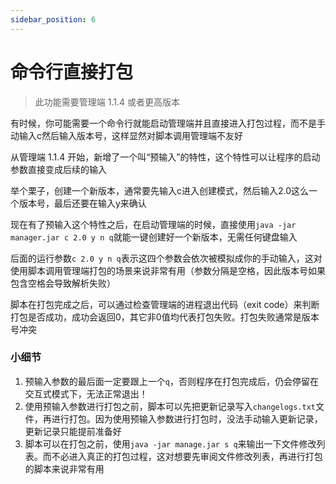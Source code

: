```yaml
---
sidebar_position: 6
---
```


# 命令行直接打包

> 此功能需要管理端 1.1.4 或者更高版本

有时候，你可能需要一个命令行就能启动管理端并且直接进入打包过程，而不是手动输入c然后输入版本号，这样显然对脚本调用管理端不友好

从管理端 1.1.4 开始，新增了一个叫“预输入”的特性，这个特性可以让程序的启动参数直接变成后续的输入

举个栗子，创建一个新版本，通常要先输入c进入创建模式，然后输入2.0这么一个版本号，最后还要在输入y来确认

现在有了预输入这个特性之后，在启动管理端的时候，直接使用`java -jar manager.jar c 2.0 y n q`就能一键创建好一个新版本，无需任何键盘输入

后面的运行参数`c 2.0 y n q`表示这四个参数会依次被模拟成你的手动输入，这对使用脚本调用管理端打包的场景来说非常有用（参数分隔是空格，因此版本号如果包含空格会导致解析失败）

脚本在打包完成之后，可以通过检查管理端的进程退出代码（exit code）来判断打包是否成功，成功会返回0，其它非0值均代表打包失败。打包失败通常是版本号冲突

### 小细节

1. 预输入参数的最后面一定要跟上一个`q`，否则程序在打包完成后，仍会停留在交互式模式下，无法正常退出！
2. 使用预输入参数进行打包之前，脚本可以先把更新记录写入`changelogs.txt`文件，再进行打包。因为使用预输入参数进行打包时，没法手动输入更新记录，更新记录只能提前准备好
3. 脚本可以在打包之前，使用`java -jar manage.jar s q`来输出一下文件修改列表。而不必进入真正的打包过程，这对想要先审阅文件修改列表，再进行打包的脚本来说非常有用
